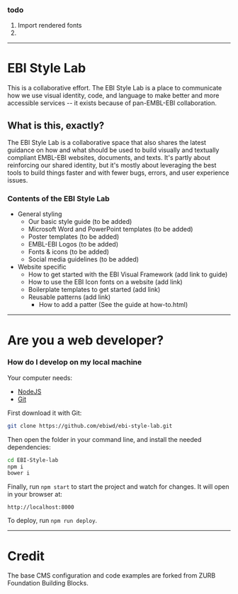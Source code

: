 ### todo

1. Import rendered fonts
2. 

---

# EBI Style Lab
This is a collaborative effort. The EBI Style Lab is a place to communicate how we use visual identity, code, and language to make better and more accessible services -- it exists because of pan-EMBL-EBI collaboration.

## What is this, exactly?
The EBI Style Lab is a collaborative space that also shares the latest guidance on how and what should be used to build visually and textually compliant EMBL-EBI websites, documents, and texts. It's partly about reinforcing our shared identity, but it's mostly about leveraging the best tools to build things faster and with fewer bugs, errors, and user experience issues.

### Contents of the EBI Style Lab
- General styling
  - Our basic style guide (to be added)
  - Microsoft Word and PowerPoint templates (to be added)
  - Poster templates (to be added)
  - EMBL-EBI Logos  (to be added)
  - Fonts & icons (to be added)
  - Social media guidelines (to be added)
- Website specific
  - How to get started with the EBI Visual Framework (add link to guide)
  - How to use the EBI Icon fonts on a website (add link)
  - Boilerplate templates to get started (add link)
  - Reusable patterns (add link)
    - How to add a patter (See the guide at how-to.html)

---

# Are you a web developer?

### How do I develop on my local machine

Your computer needs:

- [NodeJS](https://nodejs.org/en/)
- [Git](https://git-scm.com/)

First download it with Git:

```bash
git clone https://github.com/ebiwd/ebi-style-lab.git
```

Then open the folder in your command line, and install the needed dependencies:

```bash
cd EBI-Style-lab
npm i
bower i
```

Finally, run `npm start` to start the project and watch for changes. It will open in your browser at:

```
http://localhost:8000
```

To deploy, run `npm run deploy`.

---

# Credit
The base CMS configuration and code examples are forked from ZURB Foundation Building Blocks.
